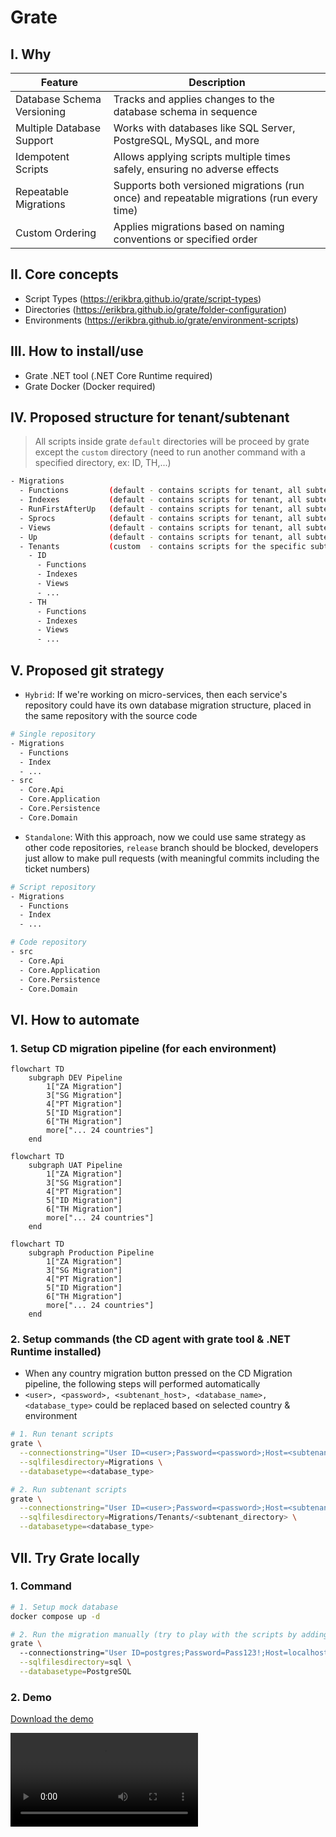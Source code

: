 # Grate
## I. Why
| Feature                    | Description |
| -------------------------- | ----------- |
| Database Schema Versioning | Tracks and applies changes to the database schema in sequence            |
| Multiple Database Support  | Works with databases like SQL Server, PostgreSQL, MySQL, and more            |
| Idempotent Scripts         | Allows applying scripts multiple times safely, ensuring no adverse effects            |
| Repeatable Migrations      | Supports both versioned migrations (run once) and repeatable migrations (run every time)            |
| Custom Ordering            | Applies migrations based on naming conventions or specified order            |

## II. Core concepts
- Script Types (https://erikbra.github.io/grate/script-types)
- Directories (https://erikbra.github.io/grate/folder-configuration)
- Environments (https://erikbra.github.io/grate/environment-scripts)

## III. How to install/use
- Grate .NET tool (.NET Core Runtime required)
- Grate Docker (Docker required)

## IV. Proposed structure for tenant/subtenant
> All scripts inside grate `default` directories will be proceed by grate except the `custom` directory (need to run another command with a specified directory, ex: ID, TH,...)

```sh
- Migrations
  - Functions         (default - contains scripts for tenant, all subtenants)
  - Indexes           (default - contains scripts for tenant, all subtenants)
  - RunFirstAfterUp   (default - contains scripts for tenant, all subtenants)
  - Sprocs            (default - contains scripts for tenant, all subtenants)
  - Views             (default - contains scripts for tenant, all subtenants)
  - Up                (default - contains scripts for tenant, all subtenants)
  - Tenants           (custom  - contains scripts for the specific subtenant database or overridden scripts, ex: ID/TH)
    - ID
      - Functions
      - Indexes
      - Views
      - ...
    - TH
      - Functions
      - Indexes
      - Views
      - ...
```

## V. Proposed git strategy
- `Hybrid`: If we're working on micro-services, then each service's repository could have its own database migration structure, placed in the same repository with the source code

```sh
# Single repository
- Migrations
  - Functions
  - Index
  - ...
- src
  - Core.Api
  - Core.Application
  - Core.Persistence
  - Core.Domain
```

- `Standalone`: With this approach, now we could use same strategy as other code repositories, `release` branch should be blocked, developers just allow to make pull requests (with meaningful commits including the ticket numbers)

```sh
# Script repository
- Migrations
  - Functions
  - Index
  - ...
```

```sh
# Code repository
- src
  - Core.Api
  - Core.Application
  - Core.Persistence
  - Core.Domain
```

## VI. How to automate
### 1. Setup CD migration pipeline (for each environment)
```mermaid
flowchart TD
    subgraph DEV Pipeline
        1["ZA Migration"]
        3["SG Migration"]
        4["PT Migration"]
        5["ID Migration"]
        6["TH Migration"]
        more["... 24 countries"]
    end
```

```mermaid
flowchart TD
    subgraph UAT Pipeline
        1["ZA Migration"]
        3["SG Migration"]
        4["PT Migration"]
        5["ID Migration"]
        6["TH Migration"]
        more["... 24 countries"]
    end
```

```mermaid
flowchart TD
    subgraph Production Pipeline
        1["ZA Migration"]
        3["SG Migration"]
        4["PT Migration"]
        5["ID Migration"]
        6["TH Migration"]
        more["... 24 countries"]
    end    
```

### 2. Setup commands (the CD agent with grate tool & .NET Runtime installed)
- When any country migration button pressed on the CD Migration pipeline, the following steps will performed automatically
- `<user>, <password>, <subtenant_host>, <database_name>, <database_type>` could be replaced based on selected country & environment

```sh
# 1. Run tenant scripts
grate \
  --connectionstring="User ID=<user>;Password=<password>;Host=<subtenant_host>;Port=5432;Database=<database_name>;Pooling=true" \
  --sqlfilesdirectory=Migrations \
  --databasetype=<database_type>

# 2. Run subtenant scripts
grate \
  --connectionstring="User ID=<user>;Password=<password>;Host=<subtenant_host>;Port=5432;Database=<database_name>;Pooling=true" \
  --sqlfilesdirectory=Migrations/Tenants/<subtenant_directory> \
  --databasetype=<database_type>
```

## VII. Try Grate locally
### 1. Command
```sh
# 1. Setup mock database
docker compose up -d

# 2. Run the migration manually (try to play with the scripts by adding new files or changing its logic, then run the migration again)
grate \                                                              
  --connectionstring="User ID=postgres;Password=Pass123!;Host=localhost;Port=5432;Database=core;Pooling=true" \
  --sqlfilesdirectory=sql \
  --databasetype=PostgreSQL
```

### 2. Demo
<a href="./demo/migration-tool-demo.mp4" download>Download the demo</a>

<video controls>
  <source src="./demo/migration-tool-demo.mp4" type="video/mp4">
</video>